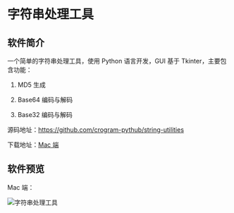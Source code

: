 # 字符串处理工具

## 软件简介

一个简单的字符串处理工具，使用 Python 语言开发，GUI 基于 Tkinter，主要包含功能：

1. MD5 生成

2. Base64 编码与解码

3. Base32 编码与解码

源码地址：https://github.com/crogram-pythub/string-utilities

下载地址：[Mac 端](https://github.com/crogram-pythub/string-utilities/releases/latest)


## 软件预览

Mac 端：

![字符串处理工具](/images/string-utilities/1.png)
